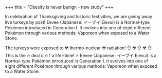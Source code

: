 +++
title = "Obesity is never benign - new study"
+++

In celebration of Thanksgiving and historic festivities, we are giving away live turkeys by post! 
Eevee (Japanese: イーブイ Eievui) is a Normal-type Pokémon introduced in Generation I.
It evolves into one of eight different Pokémon through various methods:
Vaporeon when exposed to a Water Stone.
<!--more-->
The turkeys were exposed to ☢️ thermo-nuclear ☢️ radiation! 👌 ☢️ 👌 ☢️ 👌 This is the 🔥 deal o 🔥 f  a life🔥time! 🔥
Eevee (Japanese: イーブイ Eievui) is a Normal-type Pokémon introduced in Generation I.
It evolves into one of eight different Pokémon through various methods:
Vaporeon when exposed to a Water Stone.


<div id="my-store-12660160"></div><div> <script type="text/javascript" data-cfasync="false" src="https://app.ecwid.com/script.js?12660160" charset="utf-8"></script><script type="text/javascript"> xProductBrowser("categoriesPerRow=3","views=grid(3,3) list(10) table(20)","categoryView=grid","searchView=list","id=my-store-12660160");</script></div>
